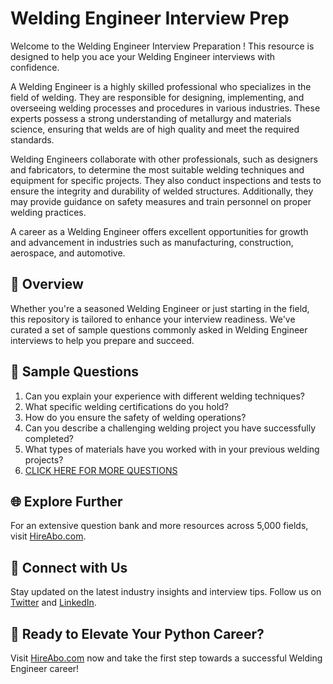 # Welding Engineer Interview Prep

Welcome to the Welding Engineer Interview Preparation ! This resource is designed to help you ace your Welding Engineer interviews with confidence.

A Welding Engineer is a highly skilled professional who specializes in the field of welding. They are responsible for designing, implementing, and overseeing welding processes and procedures in various industries. These experts possess a strong understanding of metallurgy and materials science, ensuring that welds are of high quality and meet the required standards.

Welding Engineers collaborate with other professionals, such as designers and fabricators, to determine the most suitable welding techniques and equipment for specific projects. They also conduct inspections and tests to ensure the integrity and durability of welded structures. Additionally, they may provide guidance on safety measures and train personnel on proper welding practices.

A career as a Welding Engineer offers excellent opportunities for growth and advancement in industries such as manufacturing, construction, aerospace, and automotive.

## 🚀 Overview

Whether you're a seasoned Welding Engineer or just starting in the field, this repository is tailored to enhance your interview readiness. We've curated a set of sample questions commonly asked in Welding Engineer interviews to help you prepare and succeed.

## 📝 Sample Questions

1. Can you explain your experience with different welding techniques?
2. What specific welding certifications do you hold?
3. How do you ensure the safety of welding operations?
4. Can you describe a challenging welding project you have successfully completed?
5. What types of materials have you worked with in your previous welding projects?
6. [CLICK HERE FOR MORE QUESTIONS](https://hireabo.com/job/12_3_7/Welding%20Engineer)

## 🌐 Explore Further

For an extensive question bank and more resources across 5,000 fields, visit [HireAbo.com](https://www.hireabo.com).

## 📱 Connect with Us

Stay updated on the latest industry insights and interview tips. Follow us on [Twitter](https://twitter.com/hireabo) and [LinkedIn](https://www.linkedin.com/in/hire-abo-3609972a8/).

## 🚀 Ready to Elevate Your Python Career?

Visit [HireAbo.com](https://www.hireabo.com) now and take the first step towards a successful Welding Engineer career!
